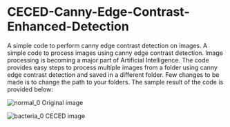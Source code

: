# CECED-Canny-Edge-Contrast-Enhanced-Detection
A simple code to perform canny edge contrast detection on images.
A simple code to process images using canny edge contrast detection. Image processing is becoming a major part of Artificial Intelligence. The code provides easy steps to process multiple images from a folder using canny edge contrast detection and saved in a different folder. Few changes to be made is to change the path to your folders. The sample result of the code is provided below:


![normal_0](https://user-images.githubusercontent.com/63404097/149631438-8ee585fc-4da4-4cda-85e3-fe5b36bc443d.jpg)
Original image













![bacteria_0](https://user-images.githubusercontent.com/63404097/149631435-76998b42-28db-4e8c-96cf-cbec54b29d58.jpg)
CECED image

